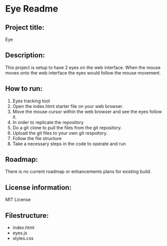 # Eye Readme 
## Project title: 
Eye
## Description: 
This project is setup to have 2 eyes on the web interface. When the mouse moves onto the web interface the eyes would follow the mouse movement. 
## How to run:
1. Eyes tracking tool
2. Open the index.html starter file on your web browser. 
3. Move the mouse cursor within the web browser and see the eyes follow it. 
4. In order to replicate the repository 
5. Do a git clone to pull the files from the git repository. 
6. Upload the git files to your own git respoitory. 
7. Follow the file structure 
8. Take a necessary steps in the code to operate and run
## Roadmap:
There is no current roadmap or enhancements plans for existing build. 
## License information: 
MIT License
## Filestructure:
- index.html
- eyes.js
- styles.css


